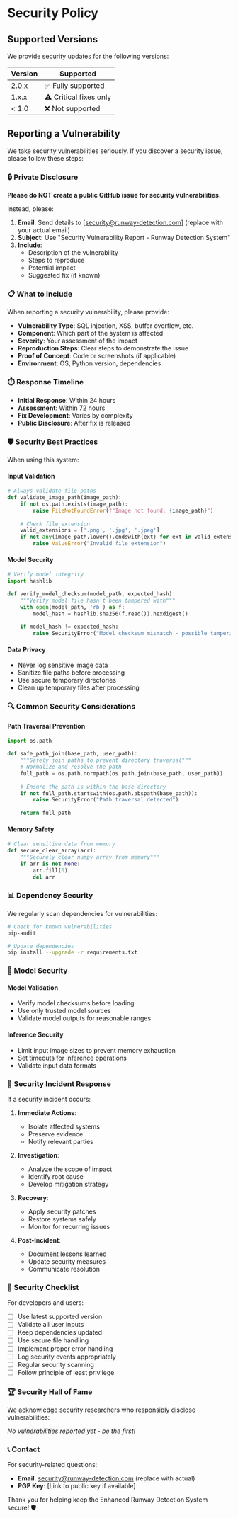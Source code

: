 # Security Policy

## Supported Versions

We provide security updates for the following versions:

| Version | Supported          |
| ------- | ------------------ |
| 2.0.x   | ✅ Fully supported |
| 1.x.x   | ⚠️ Critical fixes only |
| < 1.0   | ❌ Not supported    |

## Reporting a Vulnerability

We take security vulnerabilities seriously. If you discover a security issue, please follow these steps:

### 🔒 Private Disclosure

**Please do NOT create a public GitHub issue for security vulnerabilities.**

Instead, please:

1. **Email**: Send details to [security@runway-detection.com] (replace with your actual email)
2. **Subject**: Use "Security Vulnerability Report - Runway Detection System"
3. **Include**:
   - Description of the vulnerability
   - Steps to reproduce
   - Potential impact
   - Suggested fix (if known)

### 📋 What to Include

When reporting a security vulnerability, please provide:

- **Vulnerability Type**: SQL injection, XSS, buffer overflow, etc.
- **Component**: Which part of the system is affected
- **Severity**: Your assessment of the impact
- **Reproduction Steps**: Clear steps to demonstrate the issue
- **Proof of Concept**: Code or screenshots (if applicable)
- **Environment**: OS, Python version, dependencies

### ⏱️ Response Timeline

- **Initial Response**: Within 24 hours
- **Assessment**: Within 72 hours  
- **Fix Development**: Varies by complexity
- **Public Disclosure**: After fix is released

### 🛡️ Security Best Practices

When using this system:

#### Input Validation
```python
# Always validate file paths
def validate_image_path(image_path):
    if not os.path.exists(image_path):
        raise FileNotFoundError(f"Image not found: {image_path}")
    
    # Check file extension
    valid_extensions = ['.png', '.jpg', '.jpeg']
    if not any(image_path.lower().endswith(ext) for ext in valid_extensions):
        raise ValueError("Invalid file extension")
```

#### Model Security
```python
# Verify model integrity
import hashlib

def verify_model_checksum(model_path, expected_hash):
    """Verify model file hasn't been tampered with"""
    with open(model_path, 'rb') as f:
        model_hash = hashlib.sha256(f.read()).hexdigest()
    
    if model_hash != expected_hash:
        raise SecurityError("Model checksum mismatch - possible tampering")
```

#### Data Privacy
- Never log sensitive image data
- Sanitize file paths before processing
- Use secure temporary directories
- Clean up temporary files after processing

### 🔍 Common Security Considerations

#### Path Traversal Prevention
```python
import os.path

def safe_path_join(base_path, user_path):
    """Safely join paths to prevent directory traversal"""
    # Normalize and resolve the path
    full_path = os.path.normpath(os.path.join(base_path, user_path))
    
    # Ensure the path is within the base directory
    if not full_path.startswith(os.path.abspath(base_path)):
        raise SecurityError("Path traversal detected")
    
    return full_path
```

#### Memory Safety
```python
# Clear sensitive data from memory
def secure_clear_array(arr):
    """Securely clear numpy array from memory"""
    if arr is not None:
        arr.fill(0)
        del arr
```

### 📊 Dependency Security

We regularly scan dependencies for vulnerabilities:

```bash
# Check for known vulnerabilities
pip-audit

# Update dependencies
pip install --upgrade -r requirements.txt
```

### 🔐 Model Security

#### Model Validation
- Verify model checksums before loading
- Use only trusted model sources
- Validate model outputs for reasonable ranges

#### Inference Security  
- Limit input image sizes to prevent memory exhaustion
- Set timeouts for inference operations
- Validate input data formats

### 🚨 Security Incident Response

If a security incident occurs:

1. **Immediate Actions**:
   - Isolate affected systems
   - Preserve evidence
   - Notify relevant parties

2. **Investigation**:
   - Analyze the scope of impact
   - Identify root cause
   - Develop mitigation strategy

3. **Recovery**:
   - Apply security patches
   - Restore systems safely
   - Monitor for recurring issues

4. **Post-Incident**:
   - Document lessons learned
   - Update security measures
   - Communicate resolution

### 📝 Security Checklist

For developers and users:

- [ ] Use latest supported version
- [ ] Validate all user inputs
- [ ] Keep dependencies updated
- [ ] Use secure file handling
- [ ] Implement proper error handling
- [ ] Log security events appropriately
- [ ] Regular security scanning
- [ ] Follow principle of least privilege

### 🏆 Security Hall of Fame

We acknowledge security researchers who responsibly disclose vulnerabilities:

*No vulnerabilities reported yet - be the first!*

### 📞 Contact

For security-related questions:
- **Email**: security@runway-detection.com (replace with actual)
- **PGP Key**: [Link to public key if available]

Thank you for helping keep the Enhanced Runway Detection System secure! 🛡️